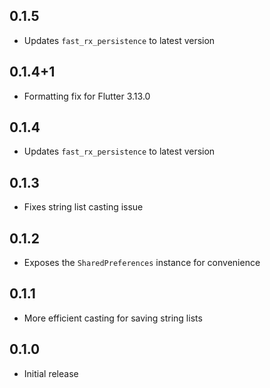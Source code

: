 ## 0.1.5
- Updates `fast_rx_persistence` to latest version

## 0.1.4+1
- Formatting fix for Flutter 3.13.0

## 0.1.4
- Updates `fast_rx_persistence` to latest version

## 0.1.3
- Fixes string list casting issue

## 0.1.2
- Exposes the `SharedPreferences` instance for convenience

## 0.1.1
- More efficient casting for saving string lists

## 0.1.0
- Initial release
